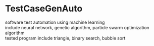 # TestCaseGenAuto
software test automation using machine learning \
include neural network, genetic algorithm, particle swarm optimization algorithm\
tested program include triangle, binary search, bubble sort
